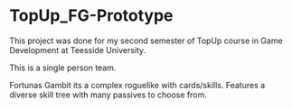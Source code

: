 # TopUp_FG-Prototype

This project was done for my second semester of TopUp course in Game Development at Teesside University.

This is a single person team.


Fortunas Gambit its a complex roguelike with cards/skills.
Features a diverse skill tree with many passives to choose from.
